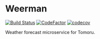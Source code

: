 # Weerman

[![Build Status](https://travis-ci.com/vsevolodbazhan/weerman.svg?branch=master)](https://travis-ci.com/vsevolodbazhan/weerman)
[![CodeFactor](https://www.codefactor.io/repository/github/vsevolodbazhan/weerman/badge)](https://www.codefactor.io/repository/github/vsevolodbazhan/weerman)
[![codecov](https://codecov.io/gh/vsevolodbazhan/weerman/branch/master/graph/badge.svg)](https://codecov.io/gh/vsevolodbazhan/weerman)

Weather forecast microservice for Tomoru.
